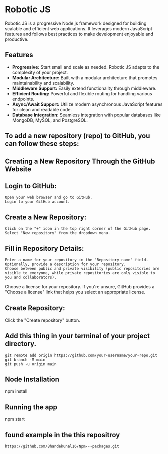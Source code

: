 # Robotic JS

Robotic JS is a progressive Node.js framework designed for building scalable and efficient web applications. It leverages modern JavaScript features and follows best practices to make development enjoyable and productive.

## Features

- **Progressive:** Start small and scale as needed. Robotic JS adapts to the complexity of your project.
- **Modular Architecture:** Built with a modular architecture that promotes maintainability and scalability.
- **Middleware Support:** Easily extend functionality through middleware.
- **Efficient Routing:** Powerful and flexible routing for handling various endpoints.
- **Async/Await Support:** Utilize modern asynchronous JavaScript features for clean and readable code.
- **Database Integration:** Seamless integration with popular databases like MongoDB, MySQL, and PostgreSQL.

## To add a new repository (repo) to GitHub, you can follow these steps:

## Creating a New Repository Through the GitHub Website

## Login to GitHub:

    Open your web browser and go to GitHub.
    Login to your GitHub account.

## Create a New Repository:

    Click on the "+" icon in the top right corner of the GitHub page.
    Select "New repository" from the dropdown menu.

## Fill in Repository Details:

    Enter a name for your repository in the "Repository name" field.
    Optionally, provide a description for your repository.
    Choose between public and private visibility (public repositories are visible to everyone, while private repositories are only visible to you and collaborators).

Choose a license for your repository. If you're unsure, GitHub provides a "Choose a license" link that helps you select an appropriate license.

## Create Repository:

Click the "Create repository" button.

## Add this thing in your terminal of your project directory.

    git remote add origin https://github.com/your-username/your-repo.git
    git branch -M main
    git push -u origin main

## Node Installation

npm install

## Running the app

npm start

## found example in the this repositroy
    https://github.com/Bhandekunal16/Npm---packages.git
